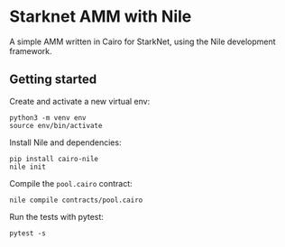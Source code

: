 # Starknet AMM with Nile

A simple AMM written in Cairo for StarkNet, using the Nile development framework.

## Getting started
Create and activate a new virtual env:
```
python3 -m venv env
source env/bin/activate
```
Install Nile and dependencies:
```
pip install cairo-nile
nile init
```
Compile the `pool.cairo` contract:
```
nile compile contracts/pool.cairo
```
Run the tests with pytest:
```
pytest -s 
```
